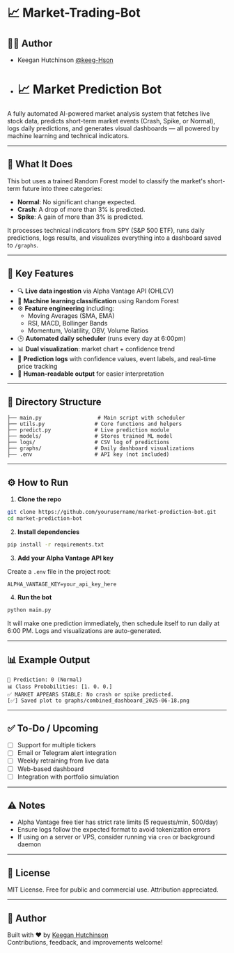 # 📈 Market-Trading-Bot

## 👨‍💻 Author

- Keegan Hutchinson [@keeg-Hson](https://www.github.com/keeg-Hson)

- # 📈 Market Prediction Bot

A fully automated AI-powered market analysis system that fetches live stock data, predicts short-term market events (Crash, Spike, or Normal), logs daily predictions, and generates visual dashboards — all powered by machine learning and technical indicators.

---

## 🧠 What It Does

This bot uses a trained Random Forest model to classify the market's short-term future into three categories:

- **Normal**: No significant change expected.
- **Crash**: A drop of more than 3% is predicted.
- **Spike**: A gain of more than 3% is predicted.

It processes technical indicators from SPY (S&P 500 ETF), runs daily predictions, logs results, and visualizes everything into a dashboard saved to `/graphs`.

---

## 🚀 Key Features

- 🔍 **Live data ingestion** via Alpha Vantage API (OHLCV)
- 🧠 **Machine learning classification** using Random Forest
- ⚙️ **Feature engineering** including:
  - Moving Averages (SMA, EMA)
  - RSI, MACD, Bollinger Bands
  - Momentum, Volatility, OBV, Volume Ratios
- 🕒 **Automated daily scheduler** (runs every day at 6:00pm)
- 📊 **Dual visualization**: market chart + confidence trend
- 📝 **Prediction logs** with confidence values, event labels, and real-time price tracking
- 🧾 **Human-readable output** for easier interpretation

---

## 📂 Directory Structure

```
├── main.py                  # Main script with scheduler
├── utils.py                # Core functions and helpers
├── predict.py              # Live prediction module
├── models/                 # Stores trained ML model
├── logs/                   # CSV log of predictions
├── graphs/                 # Daily dashboard visualizations
├── .env                    # API key (not included)
```

---

## ⚙️ How to Run

1. **Clone the repo**
```bash
git clone https://github.com/yourusername/market-prediction-bot.git
cd market-prediction-bot
```

2. **Install dependencies**
```bash
pip install -r requirements.txt
```

3. **Add your Alpha Vantage API key**

Create a `.env` file in the project root:
```
ALPHA_VANTAGE_KEY=your_api_key_here
```

4. **Run the bot**
```bash
python main.py
```

It will make one prediction immediately, then schedule itself to run daily at 6:00 PM. Logs and visualizations are auto-generated.

---

## 📊 Example Output

```
🔮 Prediction: 0 (Normal)
📊 Class Probabilities: [1. 0. 0.]
✅ MARKET APPEARS STABLE: No crash or spike predicted.
[✅] Saved plot to graphs/combined_dashboard_2025-06-18.png
```

---

## ✅ To-Do / Upcoming

- [ ] Support for multiple tickers
- [ ] Email or Telegram alert integration
- [ ] Weekly retraining from live data
- [ ] Web-based dashboard
- [ ] Integration with portfolio simulation

---

## ⚠️ Notes

- Alpha Vantage free tier has strict rate limits (5 requests/min, 500/day)
- Ensure logs follow the expected format to avoid tokenization errors
- If using on a server or VPS, consider running via `cron` or background daemon

---

## 📜 License

MIT License. Free for public and commercial use. Attribution appreciated.

---

## 👤 Author

Built with ❤️ by [Keegan Hutchinson](https://github.com/keeg-Hson)  
Contributions, feedback, and improvements welcome!




